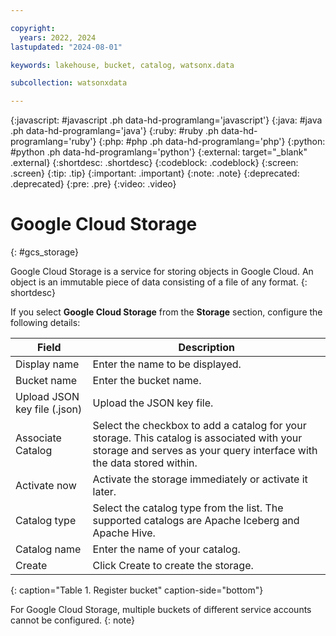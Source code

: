 ```yaml
---

copyright:
  years: 2022, 2024
lastupdated: "2024-08-01"

keywords: lakehouse, bucket, catalog, watsonx.data

subcollection: watsonxdata

---
```


{:javascript: #javascript .ph data-hd-programlang='javascript'}
{:java: #java .ph data-hd-programlang='java'}
{:ruby: #ruby .ph data-hd-programlang='ruby'}
{:php: #php .ph data-hd-programlang='php'}
{:python: #python .ph data-hd-programlang='python'}
{:external: target="_blank" .external}
{:shortdesc: .shortdesc}
{:codeblock: .codeblock}
{:screen: .screen}
{:tip: .tip}
{:important: .important}
{:note: .note}
{:deprecated: .deprecated}
{:pre: .pre}
{:video: .video}

# Google Cloud Storage
{: #gcs_storage}

Google Cloud Storage is a service for storing objects in Google Cloud. An object is an immutable piece of data consisting of a file of any format.
{: shortdesc}

 If you select **Google Cloud Storage** from the **Storage** section, configure the following details:

 | Field | Description |
 |--------------------------|----------------|
 | Display name | Enter the name to be displayed.|
 | Bucket name | Enter the bucket name.|
 | Upload JSON key file (.json) | Upload the JSON key file. |
 | Associate Catalog | Select the checkbox to add a catalog for your storage. This catalog is associated with your storage and serves as your query interface with the data stored within. |
 | Activate now| Activate the storage immediately or activate it later. |
 | Catalog type | Select the catalog type from the list. The supported catalogs are Apache Iceberg and Apache Hive. |
 | Catalog name | Enter the name of your catalog.|
 | Create | Click Create to create the storage. |
 {: caption="Table 1. Register bucket" caption-side="bottom"}

 For Google Cloud Storage, multiple buckets of different service accounts cannot be configured.
{: note}
